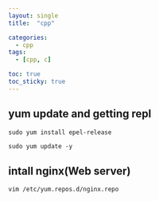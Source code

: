 ```yaml
---
layout: single
title:  "cpp"

categories:
  - cpp
tags:
  - [cpp, c]

toc: true
toc_sticky: true
---
```


## yum update and getting repl
`sudo yum install epel-release`
```html
sudo yum update -y
````
## intall nginx(Web server)
``
vim /etc/yum.repos.d/nginx.repo
``
